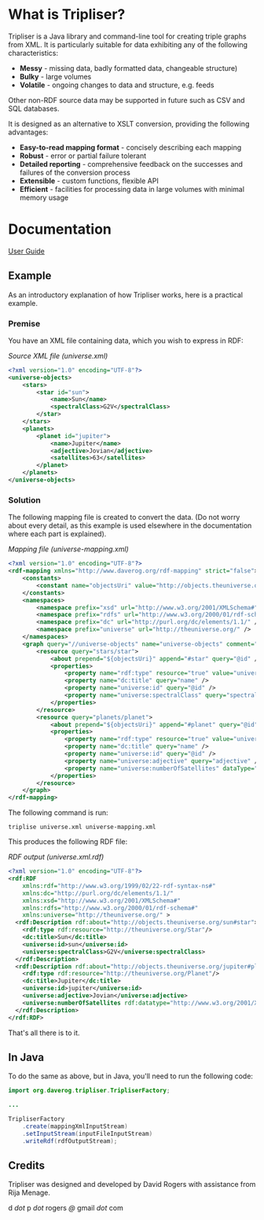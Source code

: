 # What is Tripliser?

Tripliser is a Java library and command-line tool for creating triple graphs from XML.
It is particularly suitable for data exhibiting any of the following characteristics:

* **Messy** - missing data, badly formatted data, changeable structure)
* **Bulky** - large volumes
* **Volatile** - ongoing changes to data and structure, e.g. feeds
			
Other non-RDF source data may be supported in future such as CSV and SQL databases.
	
It is designed as an alternative to XSLT conversion, providing the following advantages:

* **Easy-to-read mapping format** - concisely describing each mapping
* **Robust** - error or partial failure tolerant
* **Detailed reporting** - comprehensive feedback on the successes and failures of the conversion process
* **Extensible** - custom functions, flexible API</li>
* **Efficient** - facilities for processing data in large volumes with minimal memory usage

# Documentation

[User Guide](https://github.com/daverog/Tripliser/wiki/User-Guide)

## Example

As an introductory explanation of how Tripliser works, here is a practical example.

### Premise

You have an XML file containing data, which you wish to express in RDF:

_Source XML file (universe.xml)_

```xml
<?xml version="1.0" encoding="UTF-8"?>
<universe-objects>
	<stars>
		<star id="sun">
			<name>Sun</name>
			<spectralClass>G2V</spectralClass>
		</star>
	</stars>
	<planets>
		<planet id="jupiter">
			<name>Jupiter</name>
			<adjective>Jovian</adjective>
			<satellites>63</satellites>
		</planet>
	</planets>
</universe-objects>
```

### Solution

The following mapping file is created to convert the data. (Do not worry about every detail, as this example is used elsewhere in the documentation where each part is explained).

_Mapping file (universe-mapping.xml)_

```xml
<?xml version="1.0" encoding="UTF-8"?>
<rdf-mapping xmlns="http://www.daverog.org/rdf-mapping" strict="false">
	<constants>
		<constant name="objectsUri" value="http://objects.theuniverse.org/" />
	</constants>
	<namespaces>
		<namespace prefix="xsd" url="http://www.w3.org/2001/XMLSchema#" />
		<namespace prefix="rdfs" url="http://www.w3.org/2000/01/rdf-schema#" />
		<namespace prefix="dc" url="http://purl.org/dc/elements/1.1/" />
		<namespace prefix="universe" url="http://theuniverse.org/" />
	</namespaces>
	<graph query="//universe-objects" name="universe-objects" comment="A graph for objects in the universe">
		<resource query="stars/star">
			<about prepend="${objectsUri}" append="#star" query="@id" />
			<properties>
				<property name="rdf:type" resource="true" value="universe:Star"/>
				<property name="dc:title" query="name" />
				<property name="universe:id" query="@id" />
				<property name="universe:spectralClass" query="spectralClass" />
			</properties>
		</resource>
		<resource query="planets/planet">
			<about prepend="${objectsUri}" append="#planet" query="@id" />
			<properties>
				<property name="rdf:type" resource="true" value="universe:Planet"/>
				<property name="dc:title" query="name" />
				<property name="universe:id" query="@id" />
				<property name="universe:adjective" query="adjective" />
				<property name="universe:numberOfSatellites" dataType="xsd:int" query="satellites" />
			</properties>
		</resource>
	</graph>
</rdf-mapping>
```

The following command is run:

```text
triplise universe.xml universe-mapping.xml
```
This produces the following RDF file:

_RDF output (universe.xml.rdf)_

```xml
<?xml version="1.0" encoding="UTF-8"?>
<rdf:RDF
    xmlns:rdf="http://www.w3.org/1999/02/22-rdf-syntax-ns#"
    xmlns:dc="http://purl.org/dc/elements/1.1/"
    xmlns:xsd="http://www.w3.org/2001/XMLSchema#"
    xmlns:rdfs="http://www.w3.org/2000/01/rdf-schema#"
    xmlns:universe="http://theuniverse.org/" >
  <rdf:Description rdf:about="http://objects.theuniverse.org/sun#star">
    <rdf:type rdf:resource="http://theuniverse.org/Star"/>
    <dc:title>Sun</dc:title>
    <universe:id>sun</universe:id>
    <universe:spectralClass>G2V</universe:spectralClass>
  </rdf:Description>
  <rdf:Description rdf:about="http://objects.theuniverse.org/jupiter#planet">
    <rdf:type rdf:resource="http://theuniverse.org/Planet"/>
    <dc:title>Jupiter</dc:title>
    <universe:id>jupiter</universe:id>
    <universe:adjective>Jovian</universe:adjective>
    <universe:numberOfSatellites rdf:datatype="http://www.w3.org/2001/XMLSchema#int">63</universe:numberOfSatellites>
  </rdf:Description>
</rdf:RDF>
```

That's all there is to it.

## In Java

To do the same as above, but in Java, you'll need to run the following code:

```java
import org.daverog.tripliser.TripliserFactory;

...

TripliserFactory
	.create(mappingXmlInputStream)
	.setInputStream(inputFileInputStream)
	.writeRdf(rdfOutputStream);
```

## Credits

Tripliser was designed and developed by David Rogers with assistance from Rija Menage.

d _dot_ p _dot_ rogers _@_ gmail _dot_ com